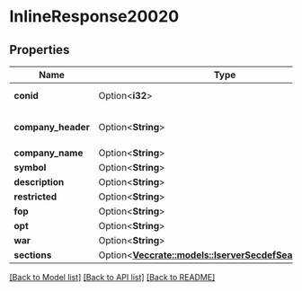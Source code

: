 # InlineResponse20020

## Properties

Name | Type | Description | Notes
------------ | ------------- | ------------- | -------------
**conid** | Option<**i32**> | Contract Identifier | [optional]
**company_header** | Option<**String**> | Company Name - Exchange | [optional]
**company_name** | Option<**String**> |  | [optional]
**symbol** | Option<**String**> |  | [optional]
**description** | Option<**String**> | Exchange | [optional]
**restricted** | Option<**String**> |  | [optional]
**fop** | Option<**String**> |  | [optional]
**opt** | Option<**String**> |  | [optional]
**war** | Option<**String**> |  | [optional]
**sections** | Option<[**Vec<crate::models::IserverSecdefSearchSections>**](_iserver_secdef_search_sections.md)> |  | [optional]

[[Back to Model list]](../README.md#documentation-for-models) [[Back to API list]](../README.md#documentation-for-api-endpoints) [[Back to README]](../README.md)


